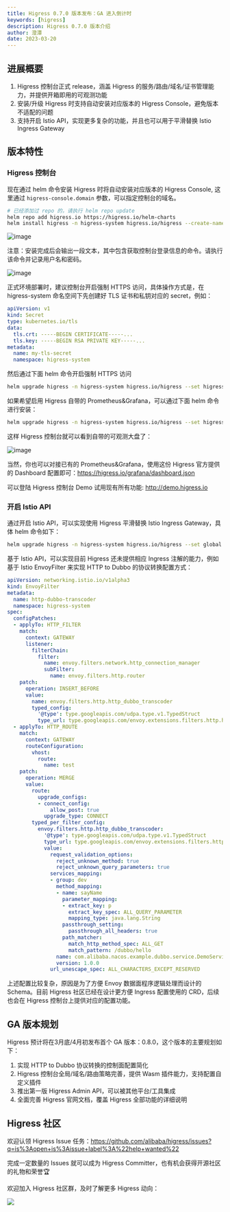 ```yaml
---
title: Higress 0.7.0 版本发布：GA 进入倒计时
keywords: [higress]
description: Higress 0.7.0 版本介绍
author: 澄潭
date: 2023-03-20
---
```


## 进展概要

1. Higress 控制台正式 release，涵盖 Higress 的服务/路由/域名/证书管理能力，并提供开箱即用的可观测功能
2. 安装/升级 Higress 时支持自动安装对应版本的 Higress Console，避免版本不适配的问题
3. 支持开启 Istio API，实现更多复杂的功能，并且也可以用于平滑替换 Istio Ingress Gateway


## 版本特性

### Higress 控制台

现在通过 helm 命令安装 Higress 时将自动安装对应版本的 Higress Console, 这里通过 `higress-console.domain` 参数，可以指定控制台的域名。

```bash
# 已经添加过 repo 的，请执行 helm repo update
helm repo add higress.io https://higress.io/helm-charts
helm install higress -n higress-system higress.io/higress --create-namespace --render-subchart-notes --set higress-console.domain=console.higress.io
```

![image](/img/user/quickstart/zh-cn/console-credentials.png)

注意：安装完成后会输出一段文本，其中包含获取控制台登录信息的命令。请执行该命令并记录用户名和密码。

![image](/img/user/quickstart/zh-cn/login.png)

正式环境部署时，建议控制台开启强制 HTTPS 访问，具体操作方式是，在 higress-system 命名空间下先创建好 TLS 证书和私钥对应的 secret，例如：

```yaml
apiVersion: v1
kind: Secret
type: kubernetes.io/tls
data:
  tls.crt: -----BEGIN CERTIFICATE-----...
  tls.key: -----BEGIN RSA PRIVATE KEY-----...
metadata:
  name: my-tls-secret
  namespace: higress-system
```

然后通过下面 helm 命令开启强制 HTTPS 访问

```bash
helm upgrade higress -n higress-system higress.io/higress --set higress-console.tlsSecretName=my-tls-secret
```

如果希望启用 Higress 自带的 Prometheus&Grafana，可以通过下面 helm 命令进行安装：

```bash
helm upgrade higress -n higress-system higress.io/higress --set higress-console.o11y.enabled=true
```

这样 Higress 控制台就可以看到自带的可观测大盘了：

![image](https://img.alicdn.com/imgextra/i3/O1CN01bUCXjy275GLq7ralt_!!6000000007745-0-tps-3532-2022.jpg)

当然，你也可以对接已有的 Prometheus&Grafana，使用这份 Higress 官方提供的 Dashboard 配置即可：https://higress.io/grafana/dashboard.json

可以登陆 Higress 控制台 Demo 试用现有所有功能: http://demo.higress.io

### 开启 Istio API

通过开启 Istio API，可以实现使用 Higress 平滑替换 Istio Ingress Gateway，具体 helm 命令如下：

```bash
helm upgrade higress -n higress-system higress.io/higress --set global.enableIstioAPI=true
```

基于 Istio API，可以实现目前 Higress 还未提供相应 Ingress 注解的能力，例如基于 Istio EnvoyFilter 来实现 HTTP to Dubbo 的协议转换配置方式：

```yaml
apiVersion: networking.istio.io/v1alpha3
kind: EnvoyFilter
metadata:
  name: http-dubbo-transcoder
  namespace: higress-system
spec:
  configPatches:
  - applyTo: HTTP_FILTER
    match:
      context: GATEWAY
      listener:
        filterChain:
          filter:
            name: envoy.filters.network.http_connection_manager
            subFilter:
              name: envoy.filters.http.router
    patch:
      operation: INSERT_BEFORE
      value:
        name: envoy.filters.http.http_dubbo_transcoder
        typed_config:
          '@type': type.googleapis.com/udpa.type.v1.TypedStruct
          type_url: type.googleapis.com/envoy.extensions.filters.http.http_dubbo_transcoder.v3.HttpDubboTranscoder
  - applyTo: HTTP_ROUTE
    match:
      context: GATEWAY
      routeConfiguration:
        vhost:
          route:
            name: test
    patch:
      operation: MERGE
      value:
        route:
          upgrade_configs:
          - connect_config:
              allow_post: true
            upgrade_type: CONNECT
        typed_per_filter_config:
          envoy.filters.http.http_dubbo_transcoder:
            '@type': type.googleapis.com/udpa.type.v1.TypedStruct
            type_url: type.googleapis.com/envoy.extensions.filters.http.http_dubbo_transcoder.v3.HttpDubboTranscoder
            value:
              request_validation_options:
                reject_unknown_method: true
                reject_unknown_query_parameters: true
              services_mapping:
              - group: dev
                method_mapping:
                - name: sayName
                  parameter_mapping:
                  - extract_key: p
                    extract_key_spec: ALL_QUERY_PARAMETER
                    mapping_type: java.lang.String
                  passthrough_setting:
                    passthrough_all_headers: true
                  path_matcher:
                    match_http_method_spec: ALL_GET
                    match_pattern: /dubbo/hello
                name: com.alibaba.nacos.example.dubbo.service.DemoService
                version: 1.0.0
              url_unescape_spec: ALL_CHARACTERS_EXCEPT_RESERVED
```

上述配置比较复杂，原因是为了方便 Envoy 数据面程序逻辑处理而设计的 Schema。目前 Higress 社区已经在设计更方便 Ingress 配置使用的 CRD，后续也会在 Higress 控制台上提供对应的配置功能。


## GA 版本规划

Higress 预计将在3月底/4月初发布首个 GA 版本：0.8.0，这个版本的主要规划如下：

1. 实现 HTTP to Dubbo 协议转换的控制面配置简化
2. Higress 控制台全局/域名/路由策略完善，提供 Wasm 插件能力，支持配置自定义插件
3. 推出第一版 Higress Admin API，可以被其他平台/工具集成
4. 全面完善 Higress 官网文档，覆盖 Higress 全部功能的详细说明


## Higress 社区

欢迎认领 Higress Issue 任务：https://github.com/alibaba/higress/issues?q=is%3Aopen+is%3Aissue+label%3A%22help+wanted%22

完成一定数量的 Issues 就可以成为 Higress Committer，也有机会获得开源社区的礼物和荣誉🏆

欢迎加入 Higress 社区群，及时了解更多 Higress 动向：

![](https://img.alicdn.com/imgextra/i4/O1CN01xutJV11aSGvdgBHpC_!!6000000003328-0-tps-720-405.jpg)
